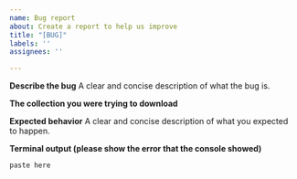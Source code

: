 ```yaml
---
name: Bug report
about: Create a report to help us improve
title: "[BUG]"
labels: ''
assignees: ''

---
```


**Describe the bug**
A clear and concise description of what the bug is.

**The collection you were trying to download**

**Expected behavior**
A clear and concise description of what you expected to happen.

**Terminal output (please show the error that the console showed)**
```
paste here
```

